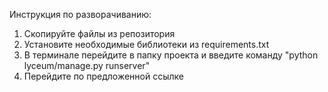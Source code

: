 Инструкция по разворачиванию:
1) Скопируйте файлы из репозитория
2) Установите необходимые библиотеки из requirements.txt
3) В терминале перейдите в папку проекта и введите команду "python lyceum/manage.py runserver"
4) Перейдите по предложенной ссылке
